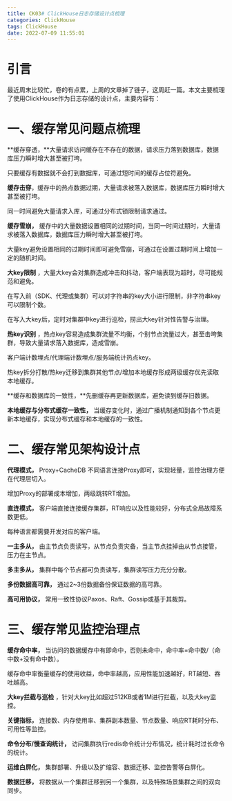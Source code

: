 ```yaml
---
title: CK03# ClickHouse日志存储设计点梳理
categories: ClickHouse
tags: ClickHouse
date: 2022-07-09 11:55:01
---
```




# 引言

最近周末比较忙，卷的有点累，上周的文章掉了链子，这周赶一篇。本文主要梳理了使用ClickHouse作为日志存储的设计点，主要内容有：





# 一、缓存常见问题点梳理



**缓存穿透，**大量请求访问缓存在不存在的数据，请求压力落到数据库，数据库压力瞬时增大甚至被打垮。



只要缓存有数据就不会打到数据库，可通过短时间的缓存占位符避免。



**缓存击穿**，缓存中的热点数据过期，大量请求被落入数据库，数据库压力瞬时增大甚至被打垮。



同一时间避免大量请求入库，可通过分布式锁限制请求通过。



**缓存雪崩，** 缓存中的大量数据设置相同的过期时间，当同一时间过期时，大量请求被落入数据库，数据库压力瞬时增大甚至被打垮。



大量key避免设置相同的过期时间即可避免雪崩，可通过在设置过期时间上增加一定的随机时间。



**大key限制** ，大量大key会对集群造成冲击和抖动，客户端表现为超时，尽可能规范和避免。



在写入前（SDK、代理或集群）可以对字符串的key大小进行限制，非字符串key可以限制个数。



在写入大key后，定时对集群中key进行巡检，捞出大key针对性告警与治理。



**热key识别** ，热点key容易造成集群流量不均衡，个别节点流量过大，甚至击垮集群，导致大量请求落入数据库，造成雪崩。



客户端计数埋点/代理端计数埋点/服务端统计热点key。



热key拆分打散/热key迁移到集群其他节点/增加本地缓存形成两级缓存优先读取本地缓存。



**缓存和数据库的一致性，**先删缓存再更新数据库，避免读到缓存旧数据。



**本地缓存与分布式缓存一致性，** 当缓存变化时，通过广播机制通知到各个节点更新本地缓存，实现分布式缓存和本地缓存的一致性。





# 二、缓存常见架构设计点



**代理模式，** Proxy+CacheDB 不同语言连接Proxy即可，实现轻量，监控治理方便在代理层切入。



增加Proxy的部署成本增加，两级跳转RT增加。



**直连模式，** 客户端直接连接缓存集群，RT响应以及性能较好，分布式全局故障系数更低。



每种语言都需要开发对应的客户端。



**一主多从，** 由主节点负责读写，从节点负责灾备，当主节点挂掉由从节点接管，压力在主节点。



**多主多从，** 集群中每个节点都可负责读写，集群读写压力充分分散。



**多份数据高可靠，** 通过2~3份数据备份保证数据的高可靠。



**高可用协议，** 常用一致性协议Paxos、Raft、Gossip或基于其裁剪。





# 三、缓存常见监控治理点



**缓存命中率，** 当访问的数据缓存中有即命中，否则未命中，命中率=命中数/（命中数+没有命中数）。



缓存命中率衡量缓存的使用收益，命中率越高，应用性能加速越好，RT越短、吞吐越高。



**大key拦截与巡检** ，针对大key比如超过512KB或者1M进行拦截，以及大key监控。



**关键指标，** 连接数、内存使用率、集群副本数量、节点数量、响应RT耗时分布、可用性等监控。



**命令分布/慢查询统计，** 访问集群执行redis命令统计分布情况，统计耗时过长命令的统计。



**运维白屏化，** 集群部署、升级以及扩缩容、数据迁移、监控告警等白屏化。



**数据迁移，** 将数据从一个集群迁移到另一个集群，以及特殊场景集群之间的双向同步。



